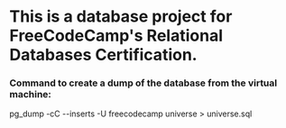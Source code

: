 # This is a database project for FreeCodeCamp's Relational Databases Certification.

### Command to create a dump of the database from the virtual machine:
pg_dump -cC --inserts -U freecodecamp universe > universe.sql
